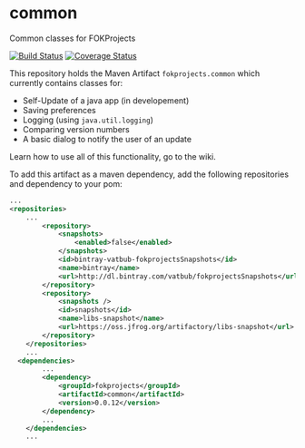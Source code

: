 # common
Common classes for FOKProjects

[![Build Status](https://travis-ci.org/vatbub/common.svg?branch=master)](https://travis-ci.org/vatbub/common)     [![Coverage Status](https://coveralls.io/repos/github/vatbub/common/badge.svg?branch=master)](https://coveralls.io/github/vatbub/common?branch=master)

This repository holds the Maven Artifact `fokprojects.common` which currently contains classes for:
  - Self-Update of a java app (in developement)
  - Saving preferences
  - Logging (using `java.util.logging`)
  - Comparing version numbers
  - A basic dialog to notify the user of an update
  
Learn how to use all of this functionality, go to the wiki.
  
To add this artifact as a maven dependency, add the following repositories and dependency to your pom:

```xml
...
<repositories>
    ...
        <repository>
            <snapshots>
                <enabled>false</enabled>
            </snapshots>
            <id>bintray-vatbub-fokprojectsSnapshots</id>
            <name>bintray</name>
            <url>http://dl.bintray.com/vatbub/fokprojectsSnapshots</url>
        </repository>
        <repository>
            <snapshots />
            <id>snapshots</id>
            <name>libs-snapshot</name>
            <url>https://oss.jfrog.org/artifactory/libs-snapshot</url>
        </repository>
    </repositories>
    ...
  <dependencies>
		...
		<dependency>
			<groupId>fokprojects</groupId>
			<artifactId>common</artifactId>
			<version>0.0.12</version>
		</dependency>
		...
	</dependencies>
	...
```
  
  
